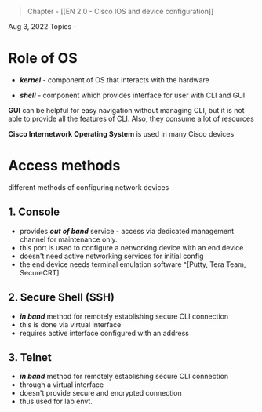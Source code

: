 >Chapter - [[EN 2.0 - Cisco IOS and device configuration]]

Aug 3, 2022
Topics - 

# Role of OS
* ***kernel*** - component of OS that interacts with the hardware
- ***shell*** - component which provides interface for user with CLI and GUI

**GUI** can be helpful for easy navigation without managing CLI, but it is not able to provide all the features of CLI. Also, they consume a lot of resources 

**Cisco Internetwork Operating System** is used in many Cisco devices

# Access methods
different methods of configuring network devices

## 1. Console
- provides ***out of band*** service - access via dedicated management channel for maintenance only.
- this port is used to configure a networking device with an end device
- doesn't need active networking services for initial config
- the end device needs terminal emulation software ^[Putty, Tera Team, SecureCRT]

## 2. Secure Shell (SSH)
- ***in band*** method for remotely establishing secure CLI connection
- this is done via virtual interface
- requires active interface configured with an address

## 3. Telnet
- ***in band*** method for remotely establishing secure CLI connection
- through a virtual interface
- doesn't provide secure and encrypted connection
- thus used for lab envt.


